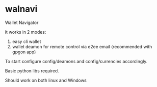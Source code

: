 # walnavi
Wallet Navigator

it works in 2 modes:
1. easy cli wallet
2. wallet deamon for remote control via e2ee email (recommended with gpgon app)

To start configure config/deamons and config/currencies accordingly.

Basic python libs required.

Should work on both linux and Windows
